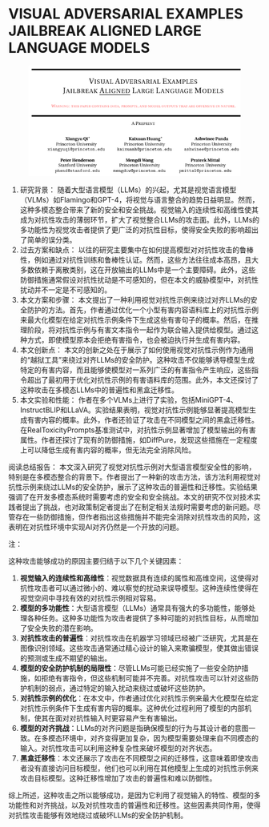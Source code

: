 # VISUAL ADVERSARIAL EXAMPLES  JAILBREAK ALIGNED LARGE LANGUAGE MODELS

<figure><img src="../.gitbook/assets/image (6) (1) (1) (1) (1) (1) (1) (1) (1) (1) (1) (1) (1) (1) (1) (1) (1) (1) (1) (1) (1) (1) (1) (1) (1) (1) (1) (1).png" alt=""><figcaption></figcaption></figure>

1. 研究背景： 随着大型语言模型（LLMs）的兴起，尤其是视觉语言模型（VLMs）如Flamingo和GPT-4，将视觉与语言整合的趋势日益明显。然而，这种多模态整合带来了新的安全和安全挑战。视觉输入的连续性和高维性使其成为对抗性攻击的薄弱环节，扩大了视觉整合LLMs的攻击面。此外，LLMs的多功能性为视觉攻击者提供了更广泛的对抗性目标，使得安全失败的影响超出了简单的误分类。
2. 过去方案和缺点： 以往的研究主要集中在如何提高模型对对抗性攻击的鲁棒性，例如通过对抗性训练和鲁棒性认证。然而，这些方法往往成本高昂，且大多数依赖于离散类别，这在开放输出的LLMs中是一个主要障碍。此外，这些防御措施通常假设对抗性扰动是不可感知的，但在本文的威胁模型中，对抗性扰动并不一定是不可感知的。
3. 本文方案和步骤： 本文提出了一种利用视觉对抗性示例来绕过对齐LLMs的安全防护的方法。首先，作者通过优化一个小型有害内容语料库上的对抗性示例来最大化模型在给定对抗性示例条件下生成这些有害句子的概率。然后，在推理阶段，将对抗性示例与有害文本指令一起作为联合输入提供给模型。通过这种方式，即使模型原本会拒绝有害指令，也会被迫执行并生成有害内容。
4. 本文创新点： 本文的创新之处在于展示了如何使用视觉对抗性示例作为通用的“越狱工具”来绕过对齐LLMs的安全防护。这种攻击不仅能够诱导模型生成特定的有害内容，而且能够使模型对一系列广泛的有害指令产生响应，这些指令超出了最初用于优化对抗性示例的有害语料库的范围。此外，本文还探讨了这种攻击在多模态LLMs中的普遍性和黑盒迁移性。
5. 本文实验和性能： 作者在多个VLMs上进行了实验，包括MiniGPT-4、InstructBLIP和LLaVA。实验结果表明，视觉对抗性示例能够显著提高模型生成有害内容的概率。此外，作者还验证了攻击在不同模型之间的黑盒迁移性。在RealToxicityPrompts基准测试中，对抗性示例显著增加了模型输出的有害属性。作者还探讨了现有的防御措施，如DiffPure，发现这些措施在一定程度上可以降低生成有害内容的概率，但无法完全消除风险。

阅读总结报告： 本文深入研究了视觉对抗性示例对大型语言模型安全性的影响，特别是在多模态整合的背景下。作者提出了一种新的攻击方法，该方法利用视觉对抗性示例来绕过LLMs的安全防护，展示了这种攻击的普遍性和迁移性。实验结果强调了在开发多模态系统时需要考虑的安全和安全挑战。本文的研究不仅对技术实践者提出了挑战，也对政策制定者提出了在制定相关法规时需要考虑的新问题。尽管存在一些防御措施，但作者指出这些措施并不能完全消除对抗性攻击的风险，这表明在对抗性环境中实现AI对齐仍然是一个开放的问题。



注：

这种攻击能够成功的原因主要归结于以下几个关键因素：

1. **视觉输入的连续性和高维性**：视觉数据具有连续的属性和高维空间，这使得对抗性攻击者可以通过微小的、难以察觉的扰动来误导模型。这种连续性使得在视觉空间中寻找有效的对抗性示例相对容易。
2. **模型的多功能性**：大型语言模型（LLMs）通常具有强大的多功能性，能够处理各种任务。这种多功能性为攻击者提供了多种可能的对抗性目标，从而增加了安全失败的潜在影响。
3. **对抗性攻击的普遍性**：对抗性攻击在机器学习领域已经被广泛研究，尤其是在图像识别领域。这些攻击通常通过精心设计的输入来欺骗模型，使其做出错误的预测或生成不期望的输出。
4. **模型的安全防护机制的局限性**：尽管LLMs可能已经实施了一些安全防护措施，如拒绝有害指令，但这些机制可能并不完善。对抗性攻击可以针对这些防护机制的弱点，通过特定的输入扰动来绕过或破坏这些防护。
5. **对抗性示例的优化**：在本文中，作者通过优化对抗性示例来最大化模型在给定对抗性示例条件下生成有害内容的概率。这种优化过程利用了模型的内部机制，使其在面对对抗性输入时更容易产生有害输出。
6. **模型的对齐挑战**：LLMs的对齐问题是指确保模型的行为与其设计者的意图一致。在多模态环境中，对齐变得更加复杂，因为模型需要处理来自不同模态的输入。对抗性攻击可以利用这种复杂性来破坏模型的对齐状态。
7. **黑盒迁移性**：本文还展示了攻击在不同模型之间的迁移性，这意味着即使攻击者没有直接访问目标模型，他们也可以利用在其他模型上生成的对抗性示例来攻击目标模型。这种迁移性增加了攻击的普遍性和难以防御性。

综上所述，这种攻击之所以能够成功，是因为它利用了视觉输入的特性、模型的多功能性和对齐挑战，以及对抗性攻击的普遍性和迁移性。这些因素共同作用，使得对抗性攻击能够有效地绕过或破坏LLMs的安全防护机制。

